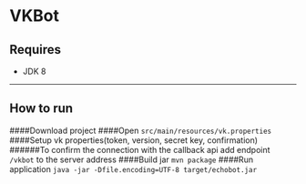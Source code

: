 # VKBot
## Requires
* JDK 8
-------------
## How to run
####Download project
####Open `src/main/resources/vk.properties`
####Setup vk properties(token, version, secret key, confirmation)
######To confirm the connection with the callback api add endpoint `/vkbot` to the server address
####Build jar
`mvn package`
####Run application
`java -jar -Dfile.encoding=UTF-8 target/echobot.jar`
